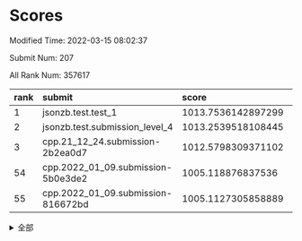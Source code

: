 # Scores

Modified Time: 2022-03-15 08:02:37

Submit Num: 207

All Rank Num: 357617

| rank |               submit               |       score        |       sigma        | pk_num |
| :--- | :--------------------------------- | :----------------- | :----------------- | :----- |
| 1    | jsonzb.test.test_1                 | 1013.7536142897299 | 0.8297264614369566 | 6908   |
| 2    | jsonzb.test.submission_level_4     | 1013.2539518108445 | 0.7910161176617304 | 6910   |
| 3    | cpp.21_12_24.submission-2b2ea0d7   | 1012.5798309371102 | 0.8126095090913561 | 6915   |
| 54   | cpp.2022_01_09.submission-5b0e3de2 | 1005.118876837536  | 0.7163091859259415 | 6907   |
| 55   | cpp.2022_01_09.submission-816672bd | 1005.1127305858889 | 0.7245308450973451 | 6911   |


<details>
<summary>全部</summary>

| rank |                 submit                 |       score        |       sigma        | pk_num |
| :--- | :------------------------------------- | :----------------- | :----------------- | :----- |
| 1    | jsonzb.test.test_1                     | 1013.7536142897299 | 0.8297264614369566 | 6908   |
| 2    | jsonzb.test.submission_level_4         | 1013.2539518108445 | 0.7910161176617304 | 6910   |
| 3    | cpp.21_12_24.submission-2b2ea0d7       | 1012.5798309371102 | 0.8126095090913561 | 6915   |
| 4    | gobigger.level_3.submission_level_3_35 | 1011.8652266034816 | 0.7722213179266124 | 6910   |
| 5    | gobigger.level_3.submission_level_3_2  | 1011.366937737634  | 0.7744429296597852 | 6913   |
| 6    | gobigger.level_3.submission_level_3_22 | 1011.1573951084467 | 0.7621864566267513 | 6909   |
| 7    | gobigger.level_3.submission_level_3_6  | 1011.1068122548961 | 0.818268199402247  | 6910   |
| 8    | gobigger.level_3.submission_level_3_24 | 1011.1053831803406 | 0.774577254568753  | 6912   |
| 9    | gobigger.level_3.submission_level_3_45 | 1011.0139495560518 | 0.7660060694268428 | 6913   |
| 10   | gobigger.level_3.submission_level_3_18 | 1010.9688089280015 | 0.7760047925710398 | 6913   |
| 11   | gobigger.level_3.submission_level_3_16 | 1010.8999242743164 | 0.7872310177382918 | 6911   |
| 12   | gobigger.level_3.submission_level_3_8  | 1010.8918956584847 | 0.7622038990649406 | 6913   |
| 13   | gobigger.level_3.submission_level_3_21 | 1010.8918586085027 | 0.7546267260565386 | 6910   |
| 14   | gobigger.level_3.submission_level_3_15 | 1010.8576728864111 | 0.7736364224820812 | 6907   |
| 15   | gobigger.level_3.submission_level_3_41 | 1010.8518395836257 | 0.7741636224832024 | 6914   |
| 16   | gobigger.level_3.submission_level_3_38 | 1010.8079773682122 | 0.7639535028251763 | 6915   |
| 17   | gobigger.level_3.submission_level_3_12 | 1010.7395622527972 | 0.7725043145773318 | 6910   |
| 18   | gobigger.level_3.submission_level_3_20 | 1010.6100175471387 | 0.7903891121284778 | 6911   |
| 19   | gobigger.level_3.submission_level_3_36 | 1010.6029366142986 | 0.7567737544268838 | 6912   |
| 20   | gobigger.level_3.submission_level_3_28 | 1010.5731847358509 | 0.7707149499210901 | 6908   |
| 21   | gobigger.level_3.submission_level_3_37 | 1010.423032455632  | 0.7619227209826354 | 6910   |
| 22   | gobigger.level_3.submission_level_3_47 | 1010.3750016529789 | 0.7858265067370347 | 6912   |
| 23   | gobigger.level_3.submission_level_3_1  | 1010.3632411226152 | 0.7627399000707422 | 6910   |
| 24   | gobigger.level_3.submission_level_3_19 | 1010.3427384162153 | 0.7445676681923675 | 6910   |
| 25   | gobigger.level_3.submission_level_3_33 | 1010.3270354533411 | 0.7556161946637426 | 6910   |
| 26   | gobigger.level_3.submission_level_3_29 | 1010.309730365277  | 0.7562354130851966 | 6909   |
| 27   | gobigger.level_3.submission_level_3_31 | 1010.3082210835988 | 0.7410195192269756 | 6911   |
| 28   | gobigger.level_3.submission_level_3_48 | 1010.301882725824  | 0.7749592949512342 | 6913   |
| 29   | gobigger.level_3.submission_level_3_4  | 1010.2727283019699 | 0.7762675675645968 | 6910   |
| 30   | gobigger.level_3.submission_level_3_17 | 1010.2648303816303 | 0.7629935714742804 | 6907   |
| 31   | gobigger.level_3.submission_level_3_43 | 1010.2034301590371 | 0.770526858676093  | 6908   |
| 32   | gobigger.level_3.submission_level_3_49 | 1010.1917459860028 | 0.7694110169839661 | 6912   |
| 33   | gobigger.level_3.submission_level_3_25 | 1010.0760063303446 | 0.7473825788736193 | 6913   |
| 34   | gobigger.level_3.submission_level_3_5  | 1009.9475275969995 | 0.7660885131240563 | 6912   |
| 35   | gobigger.level_3.submission_level_3_14 | 1009.9097748712069 | 0.7401903103418421 | 6912   |
| 36   | gobigger.level_3.submission_level_3_3  | 1009.8705040709191 | 0.7495943733241486 | 6912   |
| 37   | gobigger.level_3.submission_level_3_23 | 1009.8266138982341 | 0.7435058348136185 | 6913   |
| 38   | gobigger.level_3.submission_level_3_10 | 1009.8007860919867 | 0.7450103118002878 | 6909   |
| 39   | gobigger.level_3.submission_level_3_27 | 1009.7805551528842 | 0.7735416864402204 | 6913   |
| 40   | gobigger.level_3.submission_level_3_30 | 1009.7768638175467 | 0.7714781631408449 | 6913   |
| 41   | gobigger.level_3.submission_level_3_40 | 1009.7211689253485 | 0.7633602925008055 | 6906   |
| 42   | gobigger.level_3.submission_level_3_9  | 1009.6920305167085 | 0.7447798446887157 | 6910   |
| 43   | gobigger.level_3.submission_level_3_39 | 1009.4509732360161 | 0.7284641588762139 | 6909   |
| 44   | gobigger.level_3.submission_level_3_44 | 1009.3043235029637 | 0.7652548611794628 | 6910   |
| 45   | gobigger.level_3.submission_level_3_26 | 1009.1528296234555 | 0.7469604399239488 | 6911   |
| 46   | gobigger.level_3.submission_level_3_11 | 1009.1199601685156 | 0.755735072283285  | 6912   |
| 47   | gobigger.level_3.submission_level_3_42 | 1009.0088264144814 | 0.7476339668918686 | 6909   |
| 48   | gobigger.level_3.submission_level_3_46 | 1008.9261680714186 | 0.767525390218385  | 6913   |
| 49   | gobigger.level_3.submission_level_3_34 | 1008.8733495732904 | 0.7597879357748702 | 6908   |
| 50   | gobigger.level_3.submission_level_3_13 | 1008.7497335464842 | 0.7245936849118697 | 6910   |
| 51   | gobigger.level_3.submission_level_3_7  | 1008.5725495293236 | 0.7389162618075429 | 6909   |
| 52   | gobigger.level_3.submission_level_3_32 | 1008.4881591274635 | 0.7479728095565591 | 6910   |
| 53   | gobigger.level_3.submission_level_3_0  | 1007.6056336826855 | 0.7499176249005147 | 6914   |
| 54   | cpp.2022_01_09.submission-5b0e3de2     | 1005.118876837536  | 0.7163091859259415 | 6907   |
| 55   | cpp.2022_01_09.submission-816672bd     | 1005.1127305858889 | 0.7245308450973451 | 6911   |
| 56   | gobigger.level_1.submission_level_1_13 | 1004.8770216132433 | 0.7263935549036032 | 6908   |
| 57   | gobigger.level_1.submission_level_1_2  | 1004.492511158431  | 0.72859428757531   | 6912   |
| 58   | gobigger.level_1.submission_level_1_1  | 1004.4914872480578 | 0.7198906722800144 | 6905   |
| 59   | gobigger.level_1.submission_level_1_17 | 1004.3159051648763 | 0.7246808327453599 | 6911   |
| 60   | gobigger.level_1.submission_level_1_35 | 1004.2853692152074 | 0.7244805698821667 | 6911   |
| 61   | gobigger.level_1.submission_level_1_16 | 1004.1169459475232 | 0.7317088458498578 | 6914   |
| 62   | gobigger.level_1.submission_level_1_9  | 1004.0697656840242 | 0.7080998292727807 | 6913   |
| 63   | gobigger.level_1.submission_level_1_5  | 1004.0461492360191 | 0.7122042330431364 | 6908   |
| 64   | gobigger.level_1.submission_level_1_32 | 1004.0141461946669 | 0.7355761705988559 | 6910   |
| 65   | gobigger.level_1.submission_level_1_11 | 1003.9264083306269 | 0.7121554123085992 | 6907   |
| 66   | gobigger.level_1.submission_level_1_34 | 1003.8156183984926 | 0.7212969648184369 | 6906   |
| 67   | gobigger.level_1.submission_level_1_19 | 1003.809214274934  | 0.7268781125101508 | 6912   |
| 68   | gobigger.level_1.submission_level_1_7  | 1003.746232396718  | 0.712814211860677  | 6913   |
| 69   | gobigger.level_1.submission_level_1_4  | 1003.7089235952566 | 0.7061804825275231 | 6908   |
| 70   | gobigger.level_1.submission_level_1_24 | 1003.7012953802295 | 0.7225941593842778 | 6913   |
| 71   | gobigger.level_1.submission_level_1_29 | 1003.5831806680396 | 0.7106493410961668 | 6911   |
| 72   | gobigger.level_1.submission_level_1_26 | 1003.502908971124  | 0.7087668245364526 | 6911   |
| 73   | gobigger.level_1.submission_level_1_48 | 1003.4191151029943 | 0.7166003389288449 | 6906   |
| 74   | gobigger.level_1.submission_level_1_47 | 1003.2858564047785 | 0.7029495440011309 | 6915   |
| 75   | gobigger.level_1.submission_level_1_46 | 1003.25943248249   | 0.7063850433421158 | 6911   |
| 76   | gobigger.level_1.submission_level_1_3  | 1003.2534562145349 | 0.7026288717329093 | 6907   |
| 77   | gobigger.level_1.submission_level_1_20 | 1003.229019790015  | 0.7112967546487606 | 6906   |
| 78   | gobigger.level_1.submission_level_1_40 | 1003.2041628552184 | 0.7048516320751147 | 6910   |
| 79   | gobigger.level_1.submission_level_1_27 | 1003.1627963892049 | 0.7095131841697315 | 6909   |
| 80   | gobigger.level_1.submission_level_1_42 | 1003.1361179814775 | 0.7200424111257794 | 6907   |
| 81   | gobigger.level_1.submission_level_1_36 | 1003.0658594652084 | 0.7111871465155947 | 6910   |
| 82   | gobigger.level_1.submission_level_1_41 | 1003.0596362909511 | 0.7287934085835658 | 6908   |
| 83   | gobigger.level_1.submission_level_1_25 | 1003.0520306829494 | 0.7274719754033803 | 6910   |
| 84   | gobigger.level_1.submission_level_1_15 | 1003.0504301409868 | 0.7161150647484024 | 6918   |
| 85   | gobigger.level_1.submission_level_1_28 | 1003.011002921569  | 0.7186659596917511 | 6910   |
| 86   | gobigger.level_1.submission_level_1_14 | 1002.9960317725012 | 0.7140840424676724 | 6910   |
| 87   | gobigger.level_1.submission_level_1_31 | 1002.9666674066071 | 0.7239929981298553 | 6911   |
| 88   | gobigger.level_1.submission_level_1_37 | 1002.9312075059763 | 0.7316176560396144 | 6912   |
| 89   | gobigger.level_1.submission_level_1_39 | 1002.8932405526818 | 0.7112708629084609 | 6910   |
| 90   | gobigger.level_1.submission_level_1_45 | 1002.8439772228697 | 0.7098486556748773 | 6908   |
| 91   | gobigger.level_1.submission_level_1_38 | 1002.8163596832619 | 0.7126835204241811 | 6908   |
| 92   | gobigger.level_1.submission_level_1_0  | 1002.7118729744975 | 0.7130723720740034 | 6908   |
| 93   | gobigger.level_1.submission_level_1_33 | 1002.6964014987399 | 0.715851447116089  | 6911   |
| 94   | gobigger.level_1.submission_level_1_43 | 1002.6648791020538 | 0.712985023551138  | 6912   |
| 95   | gobigger.level_1.submission_level_1_22 | 1002.6645912395016 | 0.7139981791914753 | 6911   |
| 96   | gobigger.level_1.submission_level_1_21 | 1002.6518378799443 | 0.7224645821312972 | 6909   |
| 97   | gobigger.level_1.submission_level_1_8  | 1002.6513136386927 | 0.7207562987821164 | 6907   |
| 98   | gobigger.level_1.submission_level_1_6  | 1002.5887346543008 | 0.7115521436729536 | 6913   |
| 99   | gobigger.level_1.submission_level_1_30 | 1002.5144779571564 | 0.7132953299237254 | 6911   |
| 100  | gobigger.level_1.submission_level_1_44 | 1002.4350755700644 | 0.7072828287623162 | 6914   |
| 101  | gobigger.level_1.submission_level_1_18 | 1002.4308053533582 | 0.7091518646502223 | 6910   |
| 102  | gobigger.level_1.submission_level_1_49 | 1002.3714445241222 | 0.7107720895098469 | 6911   |
| 103  | gobigger.level_1.submission_level_1_10 | 1002.2635008270709 | 0.714784415148526  | 6909   |
| 104  | gobigger.level_1.submission_level_1_23 | 1002.0044450339516 | 0.7196722009153365 | 6908   |
| 105  | gobigger.level_1.submission_level_1_12 | 1001.8418780039331 | 0.7179731348685519 | 6908   |
| 106  | gobigger.random.submission_random_21   | 997.2627439930706  | 0.7150899031525026 | 6908   |
| 107  | gobigger.random.submission_random_17   | 997.0530187534237  | 0.7033044135369979 | 6913   |
| 108  | gobigger.random.submission_random_39   | 997.0041029341832  | 0.7022030893872634 | 6911   |
| 109  | gobigger.random.submission_random_33   | 996.870138080383   | 0.703474551410952  | 6908   |
| 110  | gobigger.random.submission_random_13   | 996.8578978910456  | 0.7125125209674555 | 6913   |
| 111  | gobigger.random.submission_random_19   | 996.821987397172   | 0.7090285108287263 | 6909   |
| 112  | gobigger.random.submission_random_28   | 996.6981351048717  | 0.705597286036195  | 6912   |
| 113  | gobigger.random.submission_random_22   | 996.686150383781   | 0.7085129916662426 | 6908   |
| 114  | gobigger.random.submission_random_3    | 996.6029778180322  | 0.70870652450435   | 6911   |
| 115  | gobigger.random.submission_random_16   | 996.5908093281419  | 0.7207667022001368 | 6913   |
| 116  | gobigger.random.submission_random_42   | 996.5825669744987  | 0.7132434257434055 | 6912   |
| 117  | gobigger.random.submission_random_36   | 996.5515701950014  | 0.7039858795813453 | 6909   |
| 118  | gobigger.random.submission_random_10   | 996.5345667430729  | 0.716572552407735  | 6910   |
| 119  | gobigger.random.submission_random_20   | 996.3215405442784  | 0.7083489495495209 | 6910   |
| 120  | gobigger.random.submission_random_12   | 996.2853318939361  | 0.7169513014849445 | 6911   |
| 121  | gobigger.random.submission_random_34   | 996.2550222217498  | 0.7117755154000376 | 6913   |
| 122  | gobigger.random.submission_random_0    | 996.2459507813538  | 0.7053986257611015 | 6905   |
| 123  | gobigger.random.submission_random_45   | 996.1785316170146  | 0.716575874676365  | 6910   |
| 124  | gobigger.random.submission_random_14   | 996.0622030002922  | 0.7184532064100705 | 6912   |
| 125  | gobigger.random.submission_random_38   | 995.9965208655674  | 0.7177417415929785 | 6910   |
| 126  | gobigger.random.submission_random_29   | 995.9941888959091  | 0.7149591336332547 | 6911   |
| 127  | gobigger.random.submission_random_44   | 995.9913274026219  | 0.7135713173563859 | 6914   |
| 128  | gobigger.random.submission_random_8    | 995.9782979815013  | 0.7146928952652755 | 6911   |
| 129  | gobigger.random.submission_random_23   | 995.9692395206959  | 0.6948410552701345 | 6911   |
| 130  | gobigger.random.submission_random_43   | 995.9443365511236  | 0.7122494447481837 | 6910   |
| 131  | gobigger.random.submission_random_35   | 995.9273979089529  | 0.7150004157116872 | 6913   |
| 132  | gobigger.random.submission_random_31   | 995.9240174913494  | 0.7146072174184055 | 6913   |
| 133  | gobigger.random.submission_random_30   | 995.9039550529988  | 0.7238152054505279 | 6910   |
| 134  | gobigger.random.submission_random_7    | 995.8875107065857  | 0.7282122196314641 | 6916   |
| 135  | gobigger.random.submission_random_15   | 995.877487964028   | 0.7248742417022221 | 6909   |
| 136  | gobigger.random.submission_random_26   | 995.8719280491428  | 0.7040133602842913 | 6911   |
| 137  | gobigger.random.submission_random_4    | 995.8498822425664  | 0.7002585850419282 | 6914   |
| 138  | gobigger.random.submission_random_40   | 995.8151474410181  | 0.7048968572365828 | 6911   |
| 139  | gobigger.random.submission_random_25   | 995.710735518186   | 0.703350775529297  | 6912   |
| 140  | gobigger.random.submission_random_49   | 995.601363576764   | 0.7170881034484037 | 6904   |
| 141  | gobigger.random.submission_random_18   | 995.5649791737693  | 0.7271252107355647 | 6907   |
| 142  | gobigger.random.submission_random_6    | 995.5284952794218  | 0.7118419988611423 | 6912   |
| 143  | gobigger.random.submission_random_9    | 995.4997312007804  | 0.7201927322248984 | 6905   |
| 144  | gobigger.random.submission_random_48   | 995.4986353409208  | 0.703378366984639  | 6911   |
| 145  | gobigger.random.submission_random_37   | 995.451643302429   | 0.6983950768720104 | 6916   |
| 146  | gobigger.random.submission_random_32   | 995.318982856896   | 0.7199394517260086 | 6912   |
| 147  | gobigger.random.submission_random_5    | 995.3069081272093  | 0.712294324196014  | 6910   |
| 148  | gobigger.random.submission_random_2    | 995.3048637889895  | 0.7124795641058898 | 6910   |
| 149  | gobigger.random.submission_random_46   | 995.2341118089781  | 0.7105409601925351 | 6914   |
| 150  | gobigger.random.submission_random_27   | 995.1995134926368  | 0.7118085887972065 | 6907   |
| 151  | gobigger.random.submission_random_41   | 995.1691157670299  | 0.7041225852187066 | 6913   |
| 152  | gobigger.random.submission_random_1    | 995.1473418831547  | 0.7115578359104711 | 6912   |
| 153  | gobigger.random.submission_random_47   | 995.1468106119456  | 0.718103423450357  | 6910   |
| 154  | gobigger.random.submission_random_24   | 995.143117048455   | 0.7092719896751003 | 6909   |
| 155  | gobigger.random.submission_random_11   | 994.8256625729268  | 0.710688822803382  | 6905   |
| 156  | gobigger.level_2.submission_level_2_33 | 994.028790093621   | 0.7291687450196656 | 6914   |
| 157  | gobigger.level_2.submission_level_2_10 | 993.8694738279243  | 0.7269315973569838 | 6908   |
| 158  | gobigger.level_2.submission_level_2_46 | 993.6938144798196  | 0.7282649588416465 | 6902   |
| 159  | gobigger.level_2.submission_level_2_20 | 993.5813671034315  | 0.7348340114993952 | 6908   |
| 160  | gobigger.level_2.submission_level_2_2  | 993.514503086849   | 0.7290702076651446 | 6910   |
| 161  | gobigger.level_2.submission_level_2_48 | 993.4366192594996  | 0.732701597889935  | 6910   |
| 162  | gobigger.level_2.submission_level_2_41 | 993.2788187557053  | 0.7453786566416265 | 6906   |
| 163  | gobigger.level_2.submission_level_2_28 | 993.1318249928385  | 0.7398114121982654 | 6911   |
| 164  | gobigger.level_2.submission_level_2_45 | 993.01195056966    | 0.7235263769937161 | 6911   |
| 165  | gobigger.level_2.submission_level_2_23 | 992.9244951460065  | 0.7338150856142184 | 6911   |
| 166  | gobigger.level_2.submission_level_2_47 | 992.8350334850911  | 0.7488765918591791 | 6913   |
| 167  | gobigger.level_2.submission_level_2_44 | 992.7298244367064  | 0.7287831598265363 | 6913   |
| 168  | gobigger.level_2.submission_level_2_11 | 992.7167261973134  | 0.7397983274408926 | 6912   |
| 169  | gobigger.level_2.submission_level_2_27 | 992.6477544526804  | 0.7533930331229647 | 6912   |
| 170  | gobigger.level_2.submission_level_2_16 | 992.6109401772687  | 0.7432192142369184 | 6914   |
| 171  | gobigger.level_2.submission_level_2_19 | 992.5921515622606  | 0.7405053780502954 | 6910   |
| 172  | gobigger.level_2.submission_level_2_42 | 992.4914563413095  | 0.7559192585738479 | 6914   |
| 173  | gobigger.level_2.submission_level_2_24 | 992.4761288224196  | 0.7523539682250053 | 6912   |
| 174  | gobigger.level_2.submission_level_2_22 | 992.4596999477449  | 0.7365608701392733 | 6913   |
| 175  | gobigger.level_2.submission_level_2_34 | 992.318748341288   | 0.7375878694525801 | 6912   |
| 176  | gobigger.level_2.submission_level_2_35 | 992.296703917303   | 0.7535666496932962 | 6909   |
| 177  | gobigger.level_2.submission_level_2_17 | 992.1990520216349  | 0.757589861979451  | 6910   |
| 178  | gobigger.level_2.submission_level_2_31 | 992.1788129454945  | 0.7403192725927991 | 6915   |
| 179  | gobigger.level_2.submission_level_2_15 | 992.129194747191   | 0.7349543864036612 | 6912   |
| 180  | gobigger.level_2.submission_level_2_7  | 992.1146971684509  | 0.7439416002067838 | 6910   |
| 181  | gobigger.level_2.submission_level_2_29 | 991.9572134007444  | 0.7458251890561923 | 6915   |
| 182  | gobigger.level_2.submission_level_2_25 | 991.8916793098041  | 0.7785583916879238 | 6913   |
| 183  | gobigger.level_2.submission_level_2_30 | 991.836958106287   | 0.7505893928035412 | 6910   |
| 184  | gobigger.level_2.submission_level_2_36 | 991.7897098798587  | 0.7401192302023395 | 6907   |
| 185  | gobigger.level_2.submission_level_2_39 | 991.779783070288   | 0.7481156207974645 | 6912   |
| 186  | gobigger.level_2.submission_level_2_13 | 991.7639863846254  | 0.7306204582310105 | 6912   |
| 187  | gobigger.level_2.submission_level_2_12 | 991.7548398599138  | 0.7440401230719444 | 6911   |
| 188  | gobigger.level_2.submission_level_2_6  | 991.7343336784589  | 0.7444978417995658 | 6904   |
| 189  | gobigger.level_2.submission_level_2_14 | 991.6974529125331  | 0.759171096278214  | 6907   |
| 190  | gobigger.level_2.submission_level_2_49 | 991.6628169864699  | 0.7584408126700578 | 6910   |
| 191  | gobigger.level_2.submission_level_2_43 | 991.4289180254538  | 0.7570559855716934 | 6912   |
| 192  | gobigger.level_2.submission_level_2_21 | 991.4221492329423  | 0.75408713240378   | 6908   |
| 193  | gobigger.level_2.submission_level_2_40 | 991.3343351872334  | 0.7511286471358797 | 6910   |
| 194  | gobigger.level_2.submission_level_2_4  | 991.2559238715796  | 0.7400806671096941 | 6915   |
| 195  | gobigger.level_2.submission_level_2_1  | 991.1805886377205  | 0.780291305016774  | 6906   |
| 196  | gobigger.level_2.submission_level_2_0  | 991.0976965682141  | 0.7534423750705009 | 6915   |
| 197  | gobigger.level_2.submission_level_2_32 | 991.0834778624784  | 0.7435899716056312 | 6914   |
| 198  | gobigger.level_2.submission_level_2_8  | 991.0476812325318  | 0.7506820215936294 | 6911   |
| 199  | gobigger.level_2.submission_level_2_37 | 990.9919016829429  | 0.7541491251754859 | 6903   |
| 200  | gobigger.level_2.submission_level_2_5  | 990.9474410120469  | 0.7576986361996735 | 6911   |
| 201  | gobigger.level_2.submission_level_2_38 | 990.9381439628307  | 0.7521161828461963 | 6912   |
| 202  | gobigger.level_2.submission_level_2_3  | 990.6540607365521  | 0.7442836047506869 | 6910   |
| 203  | gobigger.level_2.submission_level_2_18 | 990.1262645372244  | 0.7802676683766094 | 6910   |
| 204  | gobigger.level_2.submission_level_2_26 | 990.0140652044822  | 0.7548437658272698 | 6905   |
| 205  | gobigger.level_2.submission_level_2_9  | 989.2540627497011  | 0.7499513907408821 | 6908   |
| 206  | gobigger.none.submission_none_0        | 976.7720945869197  | 1.390832904100133  | 6911   |
| 207  | gobigger.none.submission_none_1        | 974.9725227366858  | 1.5306208560961114 | 6913   |

</details>